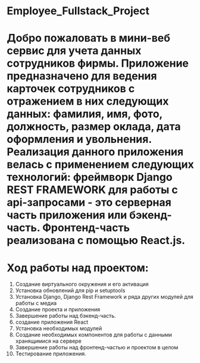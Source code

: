 # Employee_Fullstack_Project

# Добро пожаловать в мини-веб сервис для учета данных сотрудников фирмы. Приложение предназначено для ведения карточек сотрудников с отражением в них следующих данных: фамилия, имя, фото, должность, размер оклада, дата оформления и увольнения. Реализация данного приложения велась с применением следующих технологий: фреймворк Django REST FRAMEWORK для работы с api-запросами - это серверная часть приложения или бэкенд-часть. Фронтенд-часть реализована с помощью React.js. 

# Ход работы над проектом:

1. Создание виртуального окружения и его активация
2. Установка обновлений для pip и setuptools
3. Установка Django, Django Rest Framework и ряда других модулей для работы с медиа 
4. Создание проекта и приложения
5. Завершение работы над бэкенд-часть.
6. создание приложения React 
7. Установка необходимых модулей
8. Создание необходимых компонентов для работы с данными хранящимися на сервере
9. Завершение работы над фронтенд-частью и проектом в целом
10. Тестирование приложения. 
